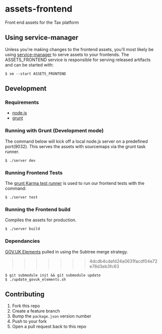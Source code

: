 assets-frontend
===============

Front end assets for the Tax platform


## Using service-manager

Unless you're making changes to the frontend assets, you'll most likely be using [service-manager](https://github.com/hmrc/service-manager) to serve assets to your frontends. The ASSETS_FRONTEND service is responsible for serving released artifacts and can be started with:

```
$ sm --start ASSETS_FRONTEND
```


## Development

### Requirements

* [node.js](http://nodejs.org/download/)
* [grunt](http://gruntjs.com/getting-started#installing-the-cli)


### Running with Grunt (Development mode)

The command below will kick off a local node.js server on a predefined port(9032). This serves the assets with sourcemaps via the grunt task runner.

```
$ ./server dev
```


### Running Frontend Tests

The [grunt Karma test runner](https://github.com/karma-runner/grunt-karma) is used to run our frontend tests with the command:

```
$ ./server test
```


### Running the Frontend build

Compiles the assets for production.

```
$ ./server build
```

### Dependancies


[GOV.UK Elements](https://github.com/alphagov/govuk_elements) pulled in using the Subtree merge strategy.
 
>>>>>>> 4dcdb4cdafd24a0631facdf04e72e78d3eb3fc63
```
$ git submodule init && git submodule update
$ ./update_govuk_elements.sh

```


## Contributing

1. Fork this repo
2. Create a feature branch
3. Bump the `package.json` version number
4. Push to your fork
5. Open a pull request back to this repo
